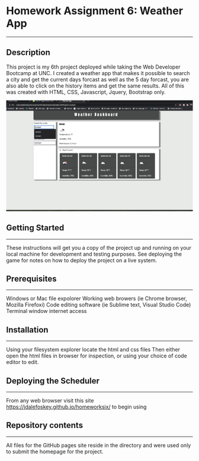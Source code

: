 # Homework Assignment 6: Weather App
---

## Description
This project is my 6th project deployed while taking the Web Developer Bootcamp at UNC. I created a weather app that makes it possible to search a city and get the current days forcast as well as the 5 day forcast, you are also able to click on the history items and get the same results. All of this was created with HTML, CSS, Javascript, Jquery, Bootstrap only.

![screenshot 1](assets/screenshot.png)




## Getting Started
---
These instructions will get you a copy of the project up and running on your local machine for development and testing purposes. See deploying the game for notes on how to deploy the project on a live system.

## Prerequisites
---
Windows or Mac file expolorer
Working web browers (ie Chrome browser, Mozilla Firefoxi)
Code editing software (ie Sublime text, Visual Studio Code)
Terminal window
internet access

## Installation
---
Using your filesystem explorer locate the html and css files
Then either open the html files in browser for inspection, or using your choice of code editor to edit.

## Deploying the Scheduler
---
From any web browser visit this site  https://jdalefoskey.github.io/homeworksix/ to begin using

## Repository contents
---
All files for the GitHub pages site reside in the  directory and were used only to submit the homepage for the project.
